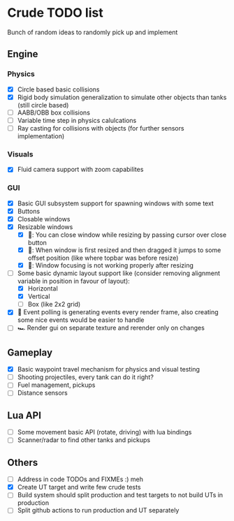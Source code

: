 # Crude TODO list
Bunch of random ideas to randomly pick up and implement

## Engine
### Physics
- [x] Circle based basic collisions
- [x] Rigid body simulation generalization to simulate other objects than tanks (still circle based)
- [ ] AABB/OBB box collisions
- [ ] Variable time step in physics calulcations
- [ ] Ray casting for collisions with objects (for further sensors implementation)

### Visuals
- [x] Fluid camera support with zoom capabilites

### GUI
- [x] Basic GUI subsystem support for spawning windows with some text 
- [x] Buttons
- [x] Closable windows
- [x] Resizable windows
    - [x] 🐛: You can close window while resizing by passing cursor over close button 
    - [x] 🐛: When window is first resized and then dragged it jumps to some offset position (like where topbar was before resize)
    - [x] 🐛: Window focusing is not working properly after resizing
- [ ] Some basic dynamic layout support like (consider removing alignment variable in position in favour of layout):
  - [x] Horizontal
  - [x] Vertical
  - [ ] Box (like 2x2 grid)
- [x] 🐛 Event polling is generating events every render frame, also creating some nice events would be easier to handle
- [ ] 🏎️ Render gui on separate texture and rerender only on changes

## Gameplay
- [x] Basic waypoint travel mechanism for physics and visual testing
- [ ] Shooting projectiles, every tank can do it right?
- [ ] Fuel management, pickups
- [ ] Distance sensors

## Lua API
- [ ] Some movement basic API (rotate, driving) with lua bindings
- [ ] Scanner/radar to find other tanks and pickups

## Others
- [ ] Address in code TODOs and FIXMEs :) meh
- [x] Create UT target and write few crude tests
- [ ] Build system should split production and test targets to not build UTs in production
- [ ] Split github actions to run production and UT separately